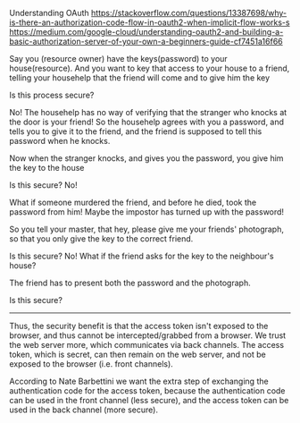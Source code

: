 Understanding OAuth
https://stackoverflow.com/questions/13387698/why-is-there-an-authorization-code-flow-in-oauth2-when-implicit-flow-works-s
https://medium.com/google-cloud/understanding-oauth2-and-building-a-basic-authorization-server-of-your-own-a-beginners-guide-cf7451a16f66

Say you (resource owner) have the keys(password) to your house(resource). And you want to key that access to your house to a friend, telling your househelp that the friend will come and to give him the key


Is this process secure?

No! The househelp has no way of verifying that the stranger who knocks at the door is your friend! So the househelp agrees with you a password, and tells you to give it to the friend, and the friend is supposed to tell this password when he knocks. 

Now when the stranger knocks, and gives you the password, you give him the key to the house 

Is this secure? No!

What if someone murdered the friend, and before he died, took the password from him! Maybe the impostor has turned up with the password!

So you tell your master, that hey, please give me your friends' photograph, so that you only give the key to the correct friend. 

Is this secure? No! What if the friend asks for the key to the neighbour's house?

The friend has to present both the password and the photograph.

Is this secure?

-----
Thus, the security benefit is that the access token isn't exposed to the browser, and thus cannot be intercepted/grabbed from a browser. We trust the web server more, which communicates via back channels. The access token, which is secret, can then remain on the web server, and not be exposed to the browser (i.e. front channels).


According to Nate Barbettini we want the extra step of exchanging the authentication code for the access token, because the authentication code can be used in the front channel (less secure), and the access token can be used in the back channel (more secure).



